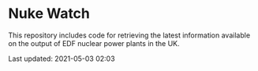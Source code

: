 # Nuke Watch

This repository includes code for retrieving the latest information available on the output of EDF nuclear power plants in the UK.

Last updated: 2021-05-03 02:03